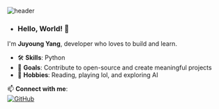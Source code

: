 ![header](https://capsule-render.vercel.app/api?type=venom&{%20%22idx%22:%203,%20%22color%22:%20%22F8E2CF%22,%20%22text%22:%20%22363636%22,%20%22textBg%22:%20%22f7f5f5%22%20}&height=200&text=Juyoung%27s%20Github&animation=fadeIn)


- ### Hello, World! 👋
I'm **Juyoung Yang**, developer who loves to build and learn. 

- 🛠️ **Skills**: Python 
- 🎯 **Goals**: Contribute to open-source and create meaningful projects  
- 🌟 **Hobbies**: Reading, playing lol, and exploring AI

📫 **Connect with me**:  
[![GitHub](https://img.shields.io/badge/GitHub-@JuyoungYang-blue?logo=github)](https://github.com/JuyoungYang)  



